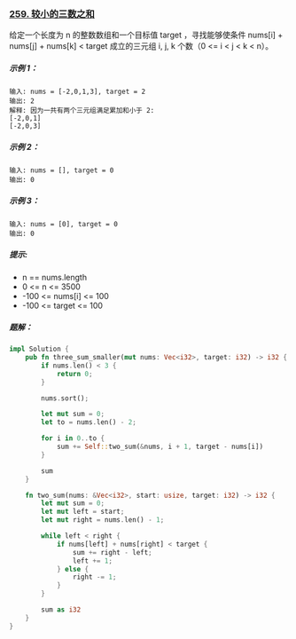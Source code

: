 ### [259. 较小的三数之和](https://leetcode.cn/problems/3sum-smaller/)
给定一个长度为 n 的整数数组和一个目标值 target ，寻找能够使条件 nums[i] + nums[j] + nums[k] < target 成立的三元组  i, j, k 个数（0 <= i < j < k < n）。



##### 示例 1：
```
输入: nums = [-2,0,1,3], target = 2
输出: 2
解释: 因为一共有两个三元组满足累加和小于 2:
[-2,0,1]
[-2,0,3]
```

##### 示例 2：
```
输入: nums = [], target = 0
输出: 0
```

##### 示例 3：
```
输入: nums = [0], target = 0
输出: 0
```

##### 提示:
- n == nums.length
- 0 <= n <= 3500
- -100 <= nums[i] <= 100
- -100 <= target <= 100

##### 题解：
```rust
impl Solution {
    pub fn three_sum_smaller(mut nums: Vec<i32>, target: i32) -> i32 {
        if nums.len() < 3 {
            return 0;
        }

        nums.sort();

        let mut sum = 0;
        let to = nums.len() - 2;

        for i in 0..to {
            sum += Self::two_sum(&nums, i + 1, target - nums[i])
        }

        sum
    }

    fn two_sum(nums: &Vec<i32>, start: usize, target: i32) -> i32 {
        let mut sum = 0;
        let mut left = start;
        let mut right = nums.len() - 1;

        while left < right {
            if nums[left] + nums[right] < target {
                sum += right - left;
                left += 1;
            } else {
                right -= 1;
            }
        }

        sum as i32
    }
}
```
